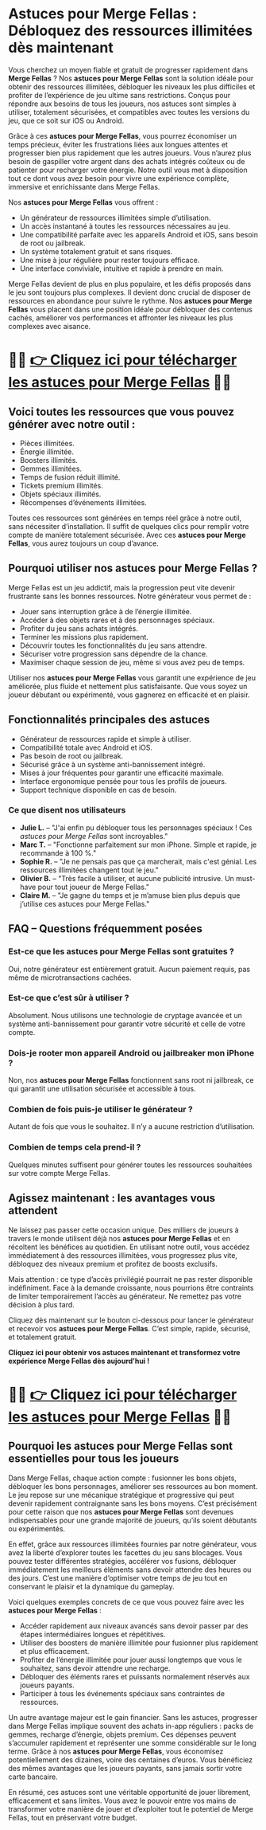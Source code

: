 <h1>Astuces pour Merge Fellas : Débloquez des ressources illimitées dès maintenant</h1>

<p>Vous cherchez un moyen fiable et gratuit de progresser rapidement dans <strong>Merge Fellas</strong> ? Nos <strong>astuces pour Merge Fellas</strong> sont la solution idéale pour obtenir des ressources illimitées, débloquer les niveaux les plus difficiles et profiter de l’expérience de jeu ultime sans restrictions. Conçus pour répondre aux besoins de tous les joueurs, nos astuces sont simples à utiliser, totalement sécurisées, et compatibles avec toutes les versions du jeu, que ce soit sur iOS ou Android.</p>

<p>Grâce à ces <strong>astuces pour Merge Fellas</strong>, vous pourrez économiser un temps précieux, éviter les frustrations liées aux longues attentes et progresser bien plus rapidement que les autres joueurs. Vous n’aurez plus besoin de gaspiller votre argent dans des achats intégrés coûteux ou de patienter pour recharger votre énergie. Notre outil vous met à disposition tout ce dont vous avez besoin pour vivre une expérience complète, immersive et enrichissante dans Merge Fellas.</p>

<p>Nos <strong>astuces pour Merge Fellas</strong> vous offrent :</p>
<ul>
  <li>Un générateur de ressources illimitées simple d’utilisation.</li>
  <li>Un accès instantané à toutes les ressources nécessaires au jeu.</li>
  <li>Une compatibilité parfaite avec les appareils Android et iOS, sans besoin de root ou jailbreak.</li>
  <li>Un système totalement gratuit et sans risques.</li>
  <li>Une mise à jour régulière pour rester toujours efficace.</li>
  <li>Une interface conviviale, intuitive et rapide à prendre en main.</li>
</ul>

<p>Merge Fellas devient de plus en plus populaire, et les défis proposés dans le jeu sont toujours plus complexes. Il devient donc crucial de disposer de ressources en abondance pour suivre le rythme. Nos <strong>astuces pour Merge Fellas</strong> vous placent dans une position idéale pour débloquer des contenus cachés, améliorer vos performances et affronter les niveaux les plus complexes avec aisance.</p>

# 🔴🔴 **[👉 Cliquez ici pour télécharger les astuces pour Merge Fellas](https://tinyurl.com/JeuxPo)** 🔴🔴

<h2>Voici toutes les ressources que vous pouvez générer avec notre outil :</h2>
<ul>
  <li>Pièces illimitées.</li>
  <li>Énergie illimitée.</li>
  <li>Boosters illimités.</li>
  <li>Gemmes illimitées.</li>
  <li>Temps de fusion réduit illimité.</li>
  <li>Tickets premium illimités.</li>
  <li>Objets spéciaux illimités.</li>
  <li>Récompenses d’événements illimitées.</li>
</ul>

<p>Toutes ces ressources sont générées en temps réel grâce à notre outil, sans nécessiter d’installation. Il suffit de quelques clics pour remplir votre compte de manière totalement sécurisée. Avec ces <strong>astuces pour Merge Fellas</strong>, vous aurez toujours un coup d’avance.</p>

<h2>Pourquoi utiliser nos astuces pour Merge Fellas ?</h2>
<p>Merge Fellas est un jeu addictif, mais la progression peut vite devenir frustrante sans les bonnes ressources. Notre générateur vous permet de :</p>
<ul>
  <li>Jouer sans interruption grâce à de l’énergie illimitée.</li>
  <li>Accéder à des objets rares et à des personnages spéciaux.</li>
  <li>Profiter du jeu sans achats intégrés.</li>
  <li>Terminer les missions plus rapidement.</li>
  <li>Découvrir toutes les fonctionnalités du jeu sans attendre.</li>
  <li>Sécuriser votre progression sans dépendre de la chance.</li>
  <li>Maximiser chaque session de jeu, même si vous avez peu de temps.</li>
</ul>

<p>Utiliser nos <strong>astuces pour Merge Fellas</strong> vous garantit une expérience de jeu améliorée, plus fluide et nettement plus satisfaisante. Que vous soyez un joueur débutant ou expérimenté, vous gagnerez en efficacité et en plaisir.</p>

<h2>Fonctionnalités principales des astuces</h2>
<ul>
  <li>Générateur de ressources rapide et simple à utiliser.</li>
  <li>Compatibilité totale avec Android et iOS.</li>
  <li>Pas besoin de root ou jailbreak.</li>
  <li>Sécurisé grâce à un système anti-bannissement intégré.</li>
  <li>Mises à jour fréquentes pour garantir une efficacité maximale.</li>
  <li>Interface ergonomique pensée pour tous les profils de joueurs.</li>
  <li>Support technique disponible en cas de besoin.</li>
</ul>

<h3>Ce que disent nos utilisateurs</h3>
<ul>
  <li><strong>Julie L.</strong> – "J'ai enfin pu débloquer tous les personnages spéciaux ! Ces <em>astuces pour Merge Fellas</em> sont incroyables."</li>
  <li><strong>Marc T.</strong> – "Fonctionne parfaitement sur mon iPhone. Simple et rapide, je recommande à 100 %."</li>
  <li><strong>Sophie R.</strong> – "Je ne pensais pas que ça marcherait, mais c'est génial. Les ressources illimitées changent tout le jeu."</li>
  <li><strong>Olivier B.</strong> – "Très facile à utiliser, et aucune publicité intrusive. Un must-have pour tout joueur de Merge Fellas."</li>
  <li><strong>Claire M.</strong> – "Je gagne du temps et je m’amuse bien plus depuis que j’utilise ces astuces pour Merge Fellas."</li>
</ul>

<h2>FAQ – Questions fréquemment posées</h2>
<h3>Est-ce que les astuces pour Merge Fellas sont gratuites ?</h3>
<p>Oui, notre générateur est entièrement gratuit. Aucun paiement requis, pas même de microtransactions cachées.</p>

<h3>Est-ce que c’est sûr à utiliser ?</h3>
<p>Absolument. Nous utilisons une technologie de cryptage avancée et un système anti-bannissement pour garantir votre sécurité et celle de votre compte.</p>

<h3>Dois-je rooter mon appareil Android ou jailbreaker mon iPhone ?</h3>
<p>Non, nos <strong>astuces pour Merge Fellas</strong> fonctionnent sans root ni jailbreak, ce qui garantit une utilisation sécurisée et accessible à tous.</p>

<h3>Combien de fois puis-je utiliser le générateur ?</h3>
<p>Autant de fois que vous le souhaitez. Il n’y a aucune restriction d’utilisation.</p>

<h3>Combien de temps cela prend-il ?</h3>
<p>Quelques minutes suffisent pour générer toutes les ressources souhaitées sur votre compte Merge Fellas.</p>

<h2>Agissez maintenant : les avantages vous attendent</h2>
<p>Ne laissez pas passer cette occasion unique. Des milliers de joueurs à travers le monde utilisent déjà nos <strong>astuces pour Merge Fellas</strong> et en récoltent les bénéfices au quotidien. En utilisant notre outil, vous accédez immédiatement à des ressources illimitées, vous progressez plus vite, débloquez des niveaux premium et profitez de boosts exclusifs.</p>

<p>Mais attention : ce type d’accès privilégié pourrait ne pas rester disponible indéfiniment. Face à la demande croissante, nous pourrions être contraints de limiter temporairement l’accès au générateur. Ne remettez pas votre décision à plus tard.</p>

<p>Cliquez dès maintenant sur le bouton ci-dessous pour lancer le générateur et recevoir vos <strong>astuces pour Merge Fellas</strong>. C’est simple, rapide, sécurisé, et totalement gratuit.</p>

<p><strong>Cliquez ici pour obtenir vos astuces maintenant et transformez votre expérience Merge Fellas dès aujourd’hui !</strong></p>

# 🔴🔴 **[👉 Cliquez ici pour télécharger les astuces pour Merge Fellas](https://tinyurl.com/JeuxPo)** 🔴🔴

<h2>Pourquoi les astuces pour Merge Fellas sont essentielles pour tous les joueurs</h2>

<p>Dans Merge Fellas, chaque action compte : fusionner les bons objets, débloquer les bons personnages, améliorer ses ressources au bon moment. Le jeu repose sur une mécanique stratégique et progressive qui peut devenir rapidement contraignante sans les bons moyens. C’est précisément pour cette raison que nos <strong>astuces pour Merge Fellas</strong> sont devenues indispensables pour une grande majorité de joueurs, qu’ils soient débutants ou expérimentés.</p>

<p>En effet, grâce aux ressources illimitées fournies par notre générateur, vous avez la liberté d’explorer toutes les facettes du jeu sans blocages. Vous pouvez tester différentes stratégies, accélérer vos fusions, débloquer immédiatement les meilleurs éléments sans devoir attendre des heures ou des jours. C’est une manière d’optimiser votre temps de jeu tout en conservant le plaisir et la dynamique du gameplay.</p>

<p>Voici quelques exemples concrets de ce que vous pouvez faire avec les <strong>astuces pour Merge Fellas</strong> :</p>
<ul>
  <li>Accéder rapidement aux niveaux avancés sans devoir passer par des étapes intermédiaires longues et répétitives.</li>
  <li>Utiliser des boosters de manière illimitée pour fusionner plus rapidement et plus efficacement.</li>
  <li>Profiter de l’énergie illimitée pour jouer aussi longtemps que vous le souhaitez, sans devoir attendre une recharge.</li>
  <li>Débloquer des éléments rares et puissants normalement réservés aux joueurs payants.</li>
  <li>Participer à tous les événements spéciaux sans contraintes de ressources.</li>
</ul>

<p>Un autre avantage majeur est le gain financier. Sans les astuces, progresser dans Merge Fellas implique souvent des achats in-app réguliers : packs de gemmes, recharge d’énergie, objets premium. Ces dépenses peuvent s’accumuler rapidement et représenter une somme considérable sur le long terme. Grâce à nos <strong>astuces pour Merge Fellas</strong>, vous économisez potentiellement des dizaines, voire des centaines d’euros. Vous bénéficiez des mêmes avantages que les joueurs payants, sans jamais sortir votre carte bancaire.</p>

<p>En résumé, ces astuces sont une véritable opportunité de jouer librement, efficacement et sans limites. Vous avez le pouvoir entre vos mains de transformer votre manière de jouer et d’exploiter tout le potentiel de Merge Fellas, tout en préservant votre budget.</p>
